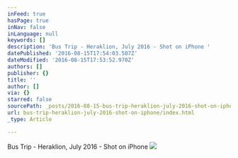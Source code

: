 ```yaml
---
inFeed: true
hasPage: true
inNav: false
inLanguage: null
keywords: []
description: 'Bus Trip - Heraklion, July 2016 - Shot on iPhone '
datePublished: '2016-08-15T17:54:03.507Z'
dateModified: '2016-08-15T17:53:52.970Z'
authors: []
publisher: {}
title: ''
author: []
via: {}
starred: false
sourcePath: _posts/2016-08-15-bus-trip-heraklion-july-2016-shot-on-iphone.md
url: bus-trip-heraklion-july-2016-shot-on-iphone/index.html
_type: Article

---
```

Bus Trip - Heraklion, July 2016 - Shot on iPhone ![](https://the-grid-user-content.s3-us-west-2.amazonaws.com/a5103720-2f81-4fb3-9a20-2d9eb39f9760.jpg)